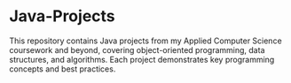 # Java-Projects
This repository contains Java projects from my Applied Computer Science coursework and beyond, covering object-oriented programming, data structures, and algorithms. Each project demonstrates key programming concepts and best practices.
